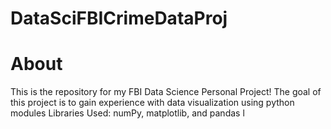 # DataSciFBICrimeDataProj

# About

This is the repository for my FBI Data Science Personal Project!
The goal of this project is to gain experience with data visualization using python modules
Libraries Used: numPy, matplotlib, and pandas l

